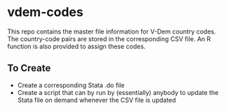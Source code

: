 # vdem-codes

This repo contains the master file information for V-Dem country codes. The country-code pairs are stored in the corresponding CSV file. An R function is also provided to assign these codes.

## To Create
* Create a corresponding Stata .do file
* Create a script that can by run by (essentially) anybody to update the Stata file on demand whenever the CSV file is updated
